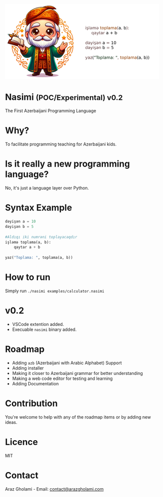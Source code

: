 <p align="center">
  <img src="Nasimi.png" alt="Nasimi">
<h1>Nasimi <small>(POC/Experimental) v0.2</small></h1>
    The First Azerbaijani Programming Language
</p>

# Why?
To facilitate programming teaching for Azerbaijani kids.

# Is it really a new programming language?
No, it's just a language layer over Python.

# Syntax Example
```python
dəyişən a = 10
dəyişən b = 5

#Aldıqı iki numrəni toplayacaqdır
işləmə toplama(a, b):
	qaytar a + b

yaz("Toplama: ", toplama(a, b))
```

# How to run
Simply run `./nasimi examples/calculator.nasimi`

# v0.2
- VSCode extention added.
- Execuable `nasimi` binary added.

# Roadmap
- Adding `azb` (Azerbaijani with Arabic Alphabet) Support
- Adding installer
- Making it closer to Azerbaijani grammar for better understanding
- Making a web code editor for testing and learning
- Adding Documentation

# Contribution
You're welcome to help with any of the roadmap items or by adding new ideas.

# Licence
MIT

# Contact 
Araz Gholami - Email: contact@arazgholami.com

